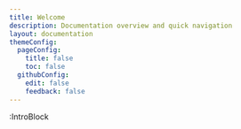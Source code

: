 ```yaml
---
title: Welcome
description: Documentation overview and quick navigation
layout: documentation
themeConfig:
  pageConfig:
    title: false
    toc: false
  githubConfig:
    edit: false
    feedback: false
---
```


:IntroBlock
